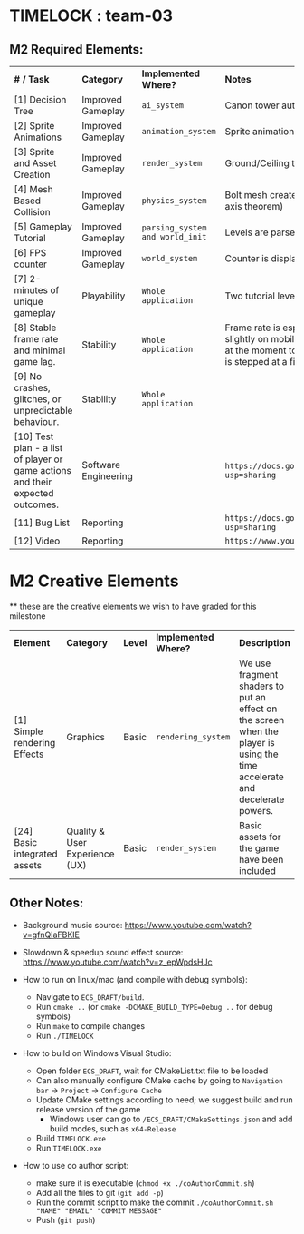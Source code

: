 # TIMELOCK : team-03

## M2 Required Elements:
<table>
  <tr>
   <td><strong># / Task</strong>
   </td>
   <td><strong>Category</strong>
   </td>
   <td><strong>Implemented Where?</strong>
   </td>
   <td><strong>Notes</strong>
   </td>
  </tr>
  <tr>
   <td>[1] Decision Tree
   </td>
   <td>Improved Gameplay
   </td>
   <td><code>ai_system</code>
   </td>
   <td>Canon tower automatically aims and fires at the player if player is in its detection range
   </td>
  </tr>
  <tr>
   <td>[2] Sprite Animations
   </td>
   <td>Improved Gameplay
   </td>
   <td><code>animation_system</code>
   </td>
   <td>Sprite animations include run/walk and jump for the player, and exit door
   </td>
  </tr>
  <tr>
   <td>[3] Sprite and Asset Creation
   </td>
   <td>Improved Gameplay
   </td>
   <td><code>render_system</code>
   </td>
   <td>Ground/Ceiling tiles added, as well as other props (spikes, pipes, platforms, wooden crates)
   </td>
  </tr>
  <tr>
   <td>[4] Mesh Based Collision
   </td>
   <td>Improved Gameplay
   </td>
   <td><code>physics_system</code>
   </td>
   <td>Bolt mesh created for projectile-player collisions. Collisions are computed using SAT (separating axis theorem)
   </td>
  </tr>
  <tr>
   <td>[5] Gameplay Tutorial
   </td>
   <td>Improved Gameplay
   </td>
   <td><code>parsing_system and world_init</code>
   </td>
   <td>Levels are parsed from JSON. Text is rendered to the screen as sprites.
   </td>
  </tr>
  <tr>
   <td>[6] FPS counter
   </td>
   <td>Improved Gameplay
   </td>
   <td><code>world_system</code>
   </td>
   <td>Counter is displayed in the title of the window.
   </td>
  </tr>
  <tr>
   <td>[7]  2-minutes of unique gameplay
   </td>
   <td>Playability
   </td>
   <td><code>Whole application</code>
   </td>
   <td>Two tutorial levels are implemented, each averaging about 2 minutes depending on the player. 
   </td>
  </tr>
  <tr>
   <td>[8]  Stable frame rate and minimal game lag.
   </td>
   <td>Stability
   </td>
   <td><code>Whole application</code>
   </td>
   <td>
Frame rate is especially good on hardware with dedicated graphics. Frame rate may fluctuate slightly on mobile hardware, but should stay above 60. We intentionally do not fix the frame rate at the moment to better observe how changes hurt performance. However, the physics system is stepped at a fixed rate. 
   </td>
  </tr>
  <tr>
   <td>[9] No crashes, glitches, or unpredictable behaviour.
   </td>
   <td>Stability
   </td>
   <td><code>Whole application</code>
   </td>
   <td>
   </td>
  </tr>
  <tr>
   <td>[10] Test plan - a list of player or game actions and their expected outcomes.
   </td>
   <td>Software Engineering
   </td>
   <td>
   </td>
   <td>
<code>https://docs.google.com/document/d/1cRzYi9tH3jXyVs-ExeK_9EImm4sDYJd5uW0GMP75GQw/edit?usp=sharing</code>
   </td>
  </tr>
  <tr>
   <td>[11] Bug List
   </td>
   <td>Reporting
   </td>
   <td>
   </td>
   <td>
<code>https://docs.google.com/spreadsheets/d/14reigVHCiUrnIVMnTQdUnz6nX_JFBuTTT_pZXGZ06WA/edit?usp=sharing</code>
   </td>
  </tr>
  <tr>
   <td>[12] Video
   </td>
   <td>Reporting
   </td>
   <td>
   </td>
   <td>
<code>https://www.youtube.com/watch?v=QnRECzxyw7Y</code>
   </td>
  </tr>
</table>



# M2 Creative Elements

** these are the creative elements we wish to have graded for this milestone

<table>
  <tr>
   <td><strong>Element</strong>
   </td>
   <td><strong>Category</strong>
   </td>
   <td><strong>Level</strong>
   </td>
   <td><strong>Implemented Where? </strong>
   </td>
   <td><strong>Description</strong>
   </td>
  </tr>
  <tr>
   <td>[1] Simple rendering Effects
   </td>
   <td>Graphics
   </td>
   <td>Basic
   </td>
   <td><code>rendering_system</code>
   </td>
   <td>We use fragment shaders to put an effect on the screen when the player is using the time accelerate and decelerate powers.
   </td>
  </tr>
  <tr>
   <td>[24] Basic integrated assets
   </td>
   <td>Quality & User Experience (UX)
   </td>
   <td>Basic
   </td>
   <td><code>render_system</code>
   </td>
   <td>Basic assets for the game have been included
   </td>
  </tr>
</table>



## Other Notes:
- Background music source: https://www.youtube.com/watch?v=gfnQIaFBKIE
- Slowdown & speedup sound effect source: https://www.youtube.com/watch?v=z_epWpdsHJc
- How to run on linux/mac (and compile with debug symbols):
  - Navigate to `ECS_DRAFT/build`.
  - Run `cmake ..` (or `cmake -DCMAKE_BUILD_TYPE=Debug ..` for debug symbols)
  - Run `make` to compile changes
  - Run `./TIMELOCK`

- How to build on Windows Visual Studio:
  - Open folder `ECS_DRAFT`, wait for CMakeList.txt file to be loaded
  - Can also manually configure CMake cache by going to `Navigation bar` -> `Project` -> `Configure Cache`
  - Update CMake settings according to need; we suggest build and run release version of the game
    - Windows user can go to `/ECS_DRAFT/CMakeSettings.json` and add build modes, such as `x64-Release`
  - Build `TIMELOCK.exe`
  - Run `TIMELOCK.exe`
 
- How to use co author script:
    - make sure it is executable (`chmod +x ./coAuthorCommit.sh`)
    - Add all the files to git (`git add -p`)
    - Run the commit script to make the commit `./coAuthorCommit.sh "NAME" "EMAIL" "COMMIT MESSAGE"`
    - Push (`git push`)
